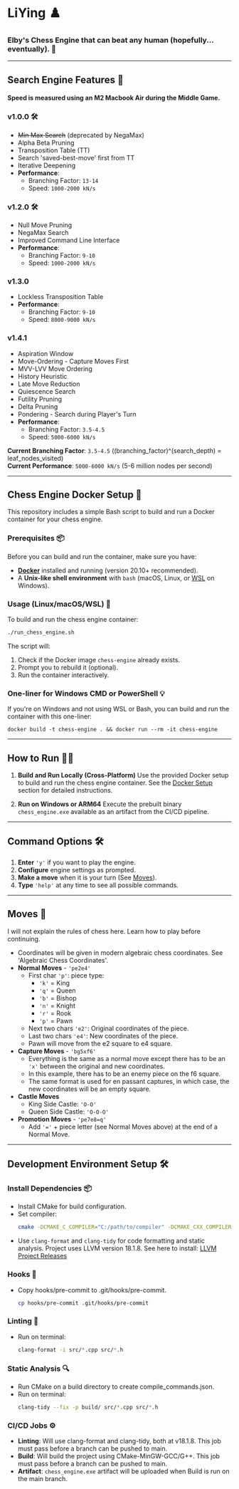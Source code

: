 # **LiYing** ♟️
### **Elby's Chess Engine that can beat any human (hopefully... eventually).** 🤖

---

## **Search Engine Features** 🔭

#### Speed is measured using an M2 Macbook Air during the Middle Game.
### **v1.0.0** 🛠️
- ~~Min Max Search~~ (deprecated by NegaMax)
- Alpha Beta Pruning
- Transposition Table (TT)
- Search 'saved-best-move' first from TT
- Iterative Deepening
- **Performance**:
  - Branching Factor: `13-14`
  - Speed: `1000-2000 kN/s`

### **v1.2.0** 🛠️
- Null Move Pruning
- NegaMax Search
- Improved Command Line Interface
- **Performance**:
  - Branching Factor: `9-10`
  - Speed: `1000-2000 kN/s`

### **v1.3.0**
- Lockless Transposition Table
- **Performance**:
  - Branching Factor: `9-10`
  - Speed: `8000-9000 kN/s`

### **v1.4.1**
- Aspiration Window
- Move-Ordering - Capture Moves First
- MVV-LVV Move Ordering
- History Heuristic
- Late Move Reduction
- Quiescence Search
- Futility Pruning
- Delta Pruning
- Pondering - Search during Player's Turn
- **Performance**:
  - Branching Factor: `3.5-4.5`
  - Speed: `5000-6000 kN/s`

**Current Branching Factor**: `3.5-4.5` ((branching_factor)^(search_depth) = leaf_nodes_visited)
<br/>
**Current Performance**: `5000-6000 kN/s` (5-6 million nodes per second)

---

## **Chess Engine Docker Setup** 🧠

This repository includes a simple Bash script to build and run a Docker container for your chess engine.

### **Prerequisites** 📦

Before you can build and run the container, make sure you have:

- **[Docker](https://www.docker.com/)** installed and running (version 20.10+ recommended).
- A **Unix-like shell environment** with `bash` (macOS, Linux, or [WSL](https://learn.microsoft.com/en-us/windows/wsl/) on Windows).

### **Usage (Linux/macOS/WSL)** 🚀

To build and run the chess engine container:

```bash
./run_chess_engine.sh
```

The script will:

1. Check if the Docker image `chess-engine` already exists.
2. Prompt you to rebuild it (optional).
3. Run the container interactively.

### **One-liner for Windows CMD or PowerShell** 💡

If you're on Windows and not using WSL or Bash, you can build and run the container with this one-liner:

```
docker build -t chess-engine . && docker run --rm -it chess-engine
```
---

## **How to Run** 🏃‍♂️

1. **Build and Run Locally (Cross-Platform)**
   Use the provided Docker setup to build and run the chess engine container. See the [Docker Setup](#chess-engine-docker-setup) section for detailed instructions.

2. **Run on Windows or ARM64**
   Execute the prebuilt binary `chess_engine.exe` available as an artifact from the CI/CD pipeline.

---

## **Command Options** 🛠️

1. **Enter** `'y'` if you want to play the engine.
2. **Configure** engine settings as prompted.
3. **Make a move** when it is your turn (See [Moves](#moves)).
4. **Type** `'help'` at any time to see all possible commands.

---

## **Moves** 💃

I will not explain the rules of chess here. Learn how to play before continuing.
- Coordinates will be given in modern algebraic chess coordinates. See 'Algebraic Chess Coordinates'.
- **Normal Moves** - `'pe2e4'`
  - First char `'p'`: piece type:
    - `'k'` = King
    - `'q'` = Queen
    - `'b'` = Bishop
    - `'n'` = Knight
    - `'r'` = Rook
    - `'p'` = Pawn
  - Next two chars `'e2'`: Original coordinates of the piece.
  - Last two chars `'e4'`: New coordinates of the piece.
  - Pawn will move from the e2 square to e4 square.
- **Capture Moves** - `'bg5xf6'`
  - Everything is the same as a normal move except there has to be an `'x'` between the original and new coordinates.
  - In this example, there has to be an enemy piece on the f6 square.
  - The same format is used for en passant captures, in which case, the new coordinates will be an empty square.
- **Castle Moves**
  - King Side Castle: `'O-O'`
  - Queen Side Castle: `'O-O-O'`
- **Promotion Moves** - `'pe7e8=q'`
  - Add `'='` + piece letter (see Normal Moves above) at the end of a Normal Move.

---

## **Development Environment Setup** 🛠️

### **Install Dependencies** 📦

- Install CMake for build configuration.
- Set compiler:
  ```bash
  cmake -DCMAKE_C_COMPILER="C:/path/to/compiler" -DCMAKE_CXX_COMPILER="C:/path/to/compiler++"
  ```
- Use `clang-format` and `clang-tidy` for code formatting and static analysis. Project uses LLVM version 18.1.8. See here to install: [LLVM Project Releases](https://github.com/llvm/llvm-project/releases/tag/llvmorg-18.1.8)

### **Hooks** 🔗

- Copy hooks/pre-commit to .git/hooks/pre-commit.
  ```bash
  cp hooks/pre-commit .git/hooks/pre-commit
  ```

### **Linting** 🧹

- Run on terminal:
  ```bash
  clang-format -i src/*.cpp src/*.h
  ```

### **Static Analysis** 🔍

- Run CMake on a build directory to create compile_commands.json.
- Run on terminal:
  ```bash
  clang-tidy --fix -p build/ src/*.cpp src/*.h
  ```

### **CI/CD Jobs** ⚙️

- **Linting**: Will use clang-format and clang-tidy, both at v18.1.8. This job must pass before a branch can be pushed to main.
- **Build**: Will build the project using CMake-MinGW-GCC/G++. This job must pass before a branch can be pushed to main.
- **Artifact**: `chess_engine.exe` artifact will be uploaded when Build is run on the main branch.





